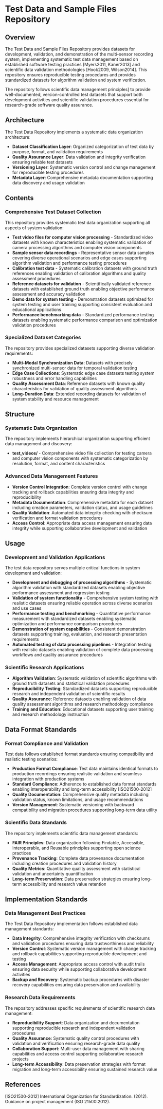 # Test Data and Sample Files Repository

## Overview

The Test Data and Sample Files Repository provides datasets for development, validation, and demonstration of the multi-sensor recording system, implementing systematic test data management based on established software testing practices [Myers2011, Kaner2013] and scientific data validation methodologies [Hook2009, Wilson2014]. This repository ensures reproducible testing procedures and provides standardized datasets for algorithm validation and system verification.

The repository follows scientific data management principles] to provide well-documented, version-controlled test datasets that support both development activities and scientific validation procedures essential for research-grade software quality assurance.

## Architecture

The Test Data Repository implements a systematic data organization architecture:

- **Dataset Classification Layer**: Organized categorization of test data by purpose, format, and validation requirements
- **Quality Assurance Layer**: Data validation and integrity verification ensuring reliable test datasets
- **Versioning Layer**: Systematic version control and change management for reproducible testing procedures
- **Metadata Layer**: Comprehensive metadata documentation supporting data discovery and usage validation

## Contents

### Comprehensive Test Dataset Collection

This repository provides systematic test data organization supporting all aspects of system validation:

- **Test video files for computer vision processing** - Standardized video datasets with known characteristics enabling systematic validation of camera processing algorithms and computer vision components
- **Sample sensor data recordings** - Representative sensor data samples covering diverse operational scenarios and edge cases supporting algorithm validation and performance testing procedures
- **Calibration test data** - Systematic calibration datasets with ground truth references enabling validation of calibration algorithms and quality assessment procedures
- **Reference datasets for validation** - Scientifically validated reference datasets with established ground truth enabling objective performance assessment and accuracy validation
- **Demo data for system testing** - Demonstration datasets optimized for system testing and user training supporting consistent evaluation and educational applications
- **Performance benchmarking data** - Standardized performance testing datasets enabling systematic performance comparison and optimization validation procedures

### Specialized Dataset Categories

The repository provides specialized datasets supporting diverse validation requirements:
- **Multi-Modal Synchronization Data**: Datasets with precisely synchronized multi-sensor data for temporal validation testing
- **Edge Case Collections**: Systematic edge case datasets testing system robustness and error handling capabilities
- **Quality Assessment Data**: Reference datasets with known quality characteristics for validation of quality assessment algorithms
- **Long-Duration Data**: Extended recording datasets for validation of system stability and resource management

## Structure

### Systematic Data Organization

The repository implements hierarchical organization supporting efficient data management and discovery:

- **test_videos/** - Comprehensive video file collection for testing camera and computer vision components with systematic categorization by resolution, format, and content characteristics

### Advanced Data Management Features

- **Version Control Integration**: Complete version control with change tracking and rollback capabilities ensuring data integrity and reproducibility
- **Metadata Documentation**: Comprehensive metadata for each dataset including creation parameters, validation status, and usage guidelines
- **Quality Validation**: Automated data integrity checking with checksum verification and format validation procedures
- **Access Control**: Appropriate data access management ensuring data integrity while supporting collaborative development and validation

## Usage

### Development and Validation Applications

The test data repository serves multiple critical functions in system development and validation:

- **Development and debugging of processing algorithms** - Systematic algorithm validation with standardized datasets enabling objective performance assessment and regression testing
- **Validation of system functionality** - Comprehensive system testing with realistic datasets ensuring reliable operation across diverse scenarios and use cases
- **Performance testing and benchmarking** - Quantitative performance measurement with standardized datasets enabling systematic optimization and performance comparison procedures
- **Demonstration of system capabilities** - Consistent demonstration datasets supporting training, evaluation, and research presentation requirements
- **Automated testing of data processing pipelines** - Integration testing with realistic datasets enabling validation of complete data processing workflows and quality assurance procedures

### Scientific Research Applications

- **Algorithm Validation**: Systematic validation of scientific algorithms with ground truth datasets and statistical validation procedures
- **Reproducibility Testing**: Standardized datasets supporting reproducible research and independent validation of scientific results
- **Quality Assurance**: Reference datasets enabling validation of data quality assessment algorithms and research methodology compliance
- **Training and Education**: Educational datasets supporting user training and research methodology instruction

## Data Format Standards

### Format Compliance and Validation

Test data follows established format standards ensuring compatibility and realistic testing scenarios:

- **Production Format Compliance**: Test data maintains identical formats to production recordings ensuring realistic validation and seamless integration with production systems
- **Standard Compliance**: Adherence to established data format standards enabling interoperability and long-term accessibility [ISO21500-2012]
- **Quality Documentation**: Comprehensive quality metadata including validation status, known limitations, and usage recommendations
- **Version Management**: Systematic versioning with backward compatibility and migration procedures supporting long-term data utility

### Scientific Data Standards

The repository implements scientific data management standards:
- **FAIR Principles**: Data organization following Findable, Accessible, Interoperable, and Reusable principles supporting open science practices
- **Provenance Tracking**: Complete data provenance documentation including creation procedures and validation history
- **Quality Metrics**: Quantitative quality assessment with statistical validation and uncertainty quantification
- **Long-term Preservation**: Data preservation strategies ensuring long-term accessibility and research value retention

## Implementation Standards

### Data Management Best Practices

The Test Data Repository implementation follows established data management standards:

- **Data Integrity**: Comprehensive integrity verification with checksums and validation procedures ensuring data trustworthiness and reliability
- **Version Control**: Systematic version management with change tracking and rollback capabilities supporting reproducible development and testing
- **Access Management**: Appropriate access control with audit trails ensuring data security while supporting collaborative development activities
- **Backup and Recovery**: Systematic backup procedures with disaster recovery capabilities ensuring data preservation and availability

### Research Data Requirements

The repository addresses specific requirements of scientific research data management:

- **Reproducibility Support**: Data organization and documentation supporting reproducible research and independent validation procedures
- **Quality Assurance**: Systematic quality control procedures with validation and verification ensuring research-grade data quality
- **Collaboration Support**: Multi-user data management with sharing capabilities and access control supporting collaborative research projects
- **Long-term Accessibility**: Data preservation strategies with format migration and long-term accessibility ensuring sustained research value

## References







[ISO21500-2012] International Organization for Standardization. (2012). Guidance on project management (ISO 21500:2012).













